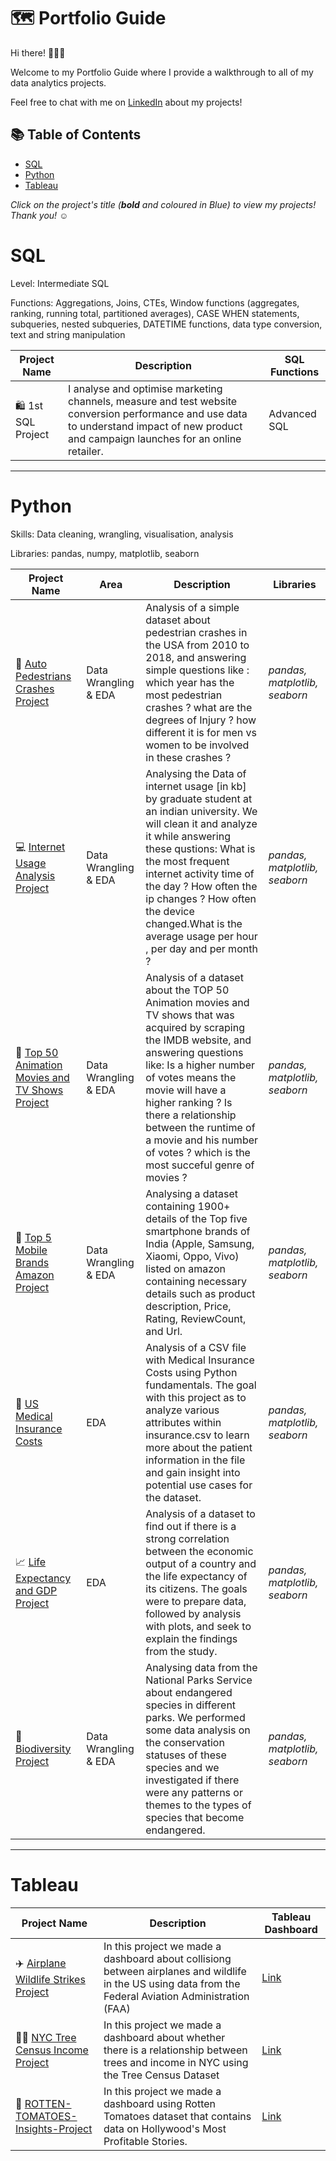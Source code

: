 # 🗺 Portfolio Guide

Hi there! 🙋🏻‍♀️

Welcome to my Portfolio Guide where I provide a walkthrough to all of my data analytics projects.

Feel free to chat with me on [LinkedIn](https://www.linkedin.com/in/rafik-sebia-44837b24a/) about my projects!

## 📚 Table of Contents
- [SQL](#sql)
- [Python](#python)
- [Tableau](#tableau)

_Click on the project's title (**bold** and coloured in Blue) to view my projects! Thank you! ☺️_

# SQL

Level: Intermediate SQL

Functions: Aggregations, Joins, CTEs, Window functions (aggregates, ranking, running total, partitioned averages), CASE WHEN statements, subqueries, nested subqueries, DATETIME functions, data type conversion, text and string manipulation

| Project Name | Description | SQL Functions |
|---|---|---|
| 🛍 1st SQL Project | I analyse and optimise marketing channels, measure and test website conversion performance and use data to understand impact of new product and campaign launches for an online retailer. | Advanced SQL |  

***

# Python

Skills: Data cleaning, wrangling, visualisation, analysis

Libraries: pandas, numpy, matplotlib, seaborn

| Project Name | Area | Description | Libraries |    
|---|---|---|---|
| :car: [Auto Pedestrians Crashes Project](https://github.com/Rafik-Sebia/Auto-Pedestrians-Crashes/blob/main/auto_ped_crashes.ipynb) |   Data Wrangling & EDA | Analysis of a simple dataset about pedestrian crashes in the USA from 2010 to 2018, and answering simple questions like : which year has the most pedestrian crashes ? what are the degrees of Injury ? how different it is for men vs women to be involved in these crashes ? | _pandas, matplotlib, seaborn_ |
| :computer: [Internet Usage Analysis Project](https://github.com/Rafik-Sebia/Internet-Usage-Analysis-Project/blob/main/Internet_usage_analysis.ipynb) |   Data Wrangling & EDA | Analysing the Data of internet usage [in kb] by graduate student at an indian university. We will clean it and analyze it while answering these qustions: What is the most frequent internet activity time of the day ? How often the ip changes ? How often the device changed.What is the average usage per hour , per day and per month ? | _pandas, matplotlib, seaborn_ |
| :movie_camera: [Top 50 Animation Movies and TV Shows Project](https://github.com/Rafik-Sebia/Top-50-Animation-Movies-and-TV-Shows-Project/blob/main/Top_50_animation_movies_and_tv_shows.ipynb) |   Data Wrangling & EDA | Analysis of a dataset about the TOP 50 Animation movies and TV shows that was acquired by scraping the IMDB website, and answering questions like: Is a higher number of votes means the movie will have a higher ranking ? Is there a relationship between the runtime of a movie and his number of votes ? which is the most succeful genre of movies ? | _pandas, matplotlib, seaborn_ |
| :iphone: [Top 5 Mobile Brands Amazon Project](https://github.com/Rafik-Sebia/Top-5-Mobile-Brands-Amazon-Project/blob/main/Top_5-mobile-brands-amazon-project.ipynb) |   Data Wrangling & EDA | Analysing a dataset containing 1900+ details of the Top five smartphone brands of India (Apple, Samsung, Xiaomi, Oppo, Vivo) listed on amazon containing necessary details such as product description, Price, Rating, ReviewCount, and Url. | _pandas, matplotlib, seaborn_ |
| :hospital: [US Medical Insurance Costs](https://github.com/Rafik-Sebia/2nd-take-U.S.-Medical-Insurance-Project/blob/main/us-medical-insurance-costs.ipynb) |   EDA | Analysis of a CSV file with Medical Insurance Costs using Python fundamentals. The goal with this project as to analyze various attributes within insurance.csv to learn more about the patient information in the file and gain insight into potential use cases for the dataset. | _pandas, matplotlib, seaborn_ |
| :chart_with_upwards_trend: [Life Expectancy and GDP Project](https://github.com/Rafik-Sebia/2nd-Take-on-Life-Expectancy-and-GDP/blob/main/life_expectancy_gdp.ipynb) |   EDA | Analysis of a dataset to find out if there is a strong correlation between the economic output of a country and the life expectancy of its citizens. The goals were to prepare data, followed by analysis with plots, and seek to explain the findings from the study. | _pandas, matplotlib, seaborn_ |
| :seedling: [Biodiversity Project](https://github.com/Rafik-Sebia/2nd-take-on-Biodiversity-Project/blob/main/biodiversity.ipynb) |   Data Wrangling & EDA | Analysing data from the National Parks Service about endangered species in different parks. We performed some data analysis on the conservation statuses of these species and we investigated if there were any patterns or themes to the types of species that become endangered. | _pandas, matplotlib, seaborn_ |

***

# Tableau

| Project Name | Description | Tableau Dashboard |
|---|---|---|
| :airplane: [Airplane Wildlife Strikes Project](https://github.com/Rafik-Sebia/Airplane-Wildlife-Strikes-Project) | In this project we made a dashboard about collisiong between airplanes and wildlife in the US using data from the Federal Aviation Administration (FAA) | [Link](https://public.tableau.com/app/profile/mohamed.rafik.sebia/viz/CapstoneProjectAirplaneWildlifeStrikes_16760262602620/Dashboard1) |
| :deciduous_tree::money_with_wings: [NYC Tree Census Income Project](https://github.com/Rafik-Sebia/NYC-Tree-Census-Income-Project/blob/main/README.md) | In this project we made a dashboard about whether there is a relationship between trees and income in NYC using the Tree Census Dataset | [Link](https://public.tableau.com/app/profile/mohamed.rafik.sebia/viz/TreeCensusDataSetStarter_16755147282370/Dashboard1) |
| :movie_camera: [ROTTEN-TOMATOES-Insights-Project](https://github.com/Rafik-Sebia/ROTTEN-TOMATOES-Insights-Project/blob/main/README.md) | In this project we made a dashboard using Rotten Tomatoes dataset that contains data on Hollywood's Most Profitable Stories. | [Link](https://public.tableau.com/app/profile/mohamed.rafik.sebia/viz/RottenTomatoesInsightsProject/GoodDashboard) |
